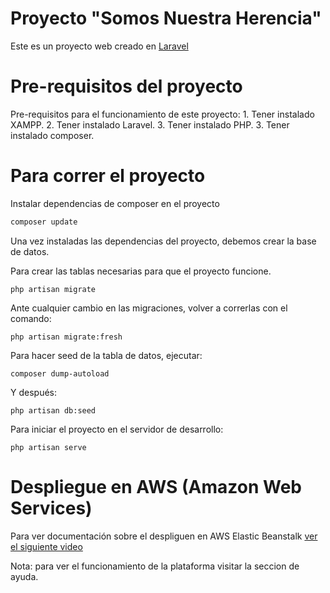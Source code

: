 # Proyecto "Somos Nuestra Herencia"

Este es un proyecto web creado en [Laravel](https://laravel.com)

# Pre-requisitos del proyecto
Pre-requisitos para el funcionamiento de este proyecto:
    1. Tener instalado XAMPP.
    2. Tener instalado Laravel.
    3. Tener instalado PHP.
    3. Tener instalado composer.

# Para correr el proyecto

Instalar dependencias de composer en el proyecto

``` bash
composer update
```
Una vez instaladas las dependencias del proyecto, debemos crear la base de datos.

Para crear las tablas necesarias para que el proyecto funcione.

    php artisan migrate

Ante cualquier cambio en las migraciones, volver  a correrlas con el comando:

    php artisan migrate:fresh
    
    
Para hacer seed de la tabla de datos, ejecutar:

    composer dump-autoload

Y después:

    php artisan db:seed


Para iniciar el proyecto en el servidor de desarrollo:
```
php artisan serve
```
# Despliegue en AWS (Amazon Web Services)
Para ver documentación sobre el despliguen en AWS Elastic Beanstalk [ver el siguiente video](https://www.youtube.com/watch?v=W4aDBygslW8)

Nota: para ver el funcionamiento de la plataforma visitar la seccion de ayuda.
